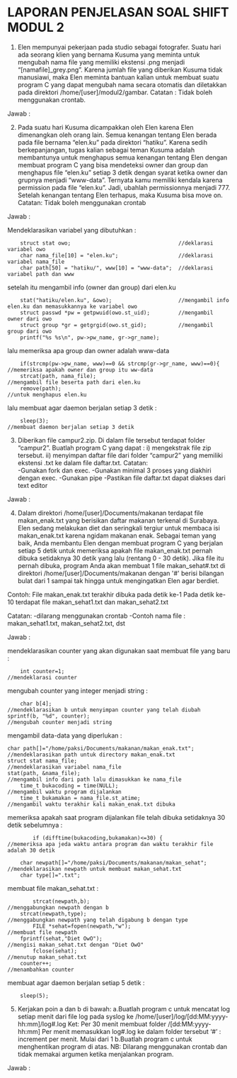 # LAPORAN PENJELASAN SOAL SHIFT MODUL 2

1.    Elen mempunyai pekerjaan pada studio sebagai fotografer. Suatu hari ada seorang klien yang bernama Kusuma yang meminta untuk mengubah nama file yang memiliki ekstensi .png menjadi “[namafile]_grey.png”. Karena jumlah file yang diberikan Kusuma tidak manusiawi, maka Elen meminta bantuan kalian untuk membuat suatu program C yang dapat mengubah nama secara otomatis dan diletakkan pada direktori /home/[user]/modul2/gambar.
Catatan : Tidak boleh menggunakan crontab.

Jawab :


2.    Pada suatu hari Kusuma dicampakkan oleh Elen karena Elen dimenangkan oleh orang lain. Semua kenangan tentang Elen berada pada file  bernama “elen.ku” pada direktori “hatiku”. Karena sedih berkepanjangan, tugas kalian sebagai teman Kusuma adalah membantunya untuk menghapus semua kenangan tentang Elen dengan membuat program C yang bisa mendeteksi owner dan group dan menghapus file “elen.ku” setiap 3 detik dengan syarat ketika owner dan grupnya menjadi “www-data”. Ternyata kamu memiliki kendala karena permission pada file “elen.ku”. Jadi, ubahlah permissionnya menjadi 777. Setelah kenangan tentang Elen terhapus, maka Kusuma bisa move on.
Catatan: Tidak boleh menggunakan crontab

Jawab :

Mendeklarasikan variabel yang dibutuhkan :

        struct stat owo;                                  //deklarasi variabel owo
        char nama_file[10] = "elen.ku";                   //deklarasi variabel nama_file
        char path[50] = "hatiku/", www[10] = "www-data";  //deklarasi variabel path dan www

setelah itu mengambil info (owner dan group) dari elen.ku

        stat("hatiku/elen.ku", &owo);                     //mengambil info elen.ku dan memasukkannya ke variabel owo
        struct passwd *pw = getpwuid(owo.st_uid);         //mengambil owner dari owo
        struct group *gr = getgrgid(owo.st_gid);          //mengambil group dari owo
        printf("%s %s\n", pw->pw_name, gr->gr_name);
       
lalu memeriksa apa group dan owner adalah www-data

        if(strcmp(pw->pw_name, www)==0 && strcmp(gr->gr_name, www)==0){         //memeriksa apakah owner dan group itu ww-data 
        strcat(path, nama_file);                                                //mengambil file beserta path dari elen.ku
        remove(path);                                                           //untuk menghapus elen.ku

lalu membuat agar daemon berjalan setiap 3 detik :

        sleep(3);                                                               //membuat daemon berjalan setiap 3 detik

3.    Diberikan file campur2.zip. Di dalam file tersebut terdapat folder “campur2”. 
Buatlah program C yang dapat :
i)  mengekstrak file zip tersebut.
ii) menyimpan daftar file dari folder “campur2” yang memiliki ekstensi .txt ke dalam file daftar.txt. 
Catatan:  
  -Gunakan fork dan exec.
  -Gunakan minimal 3 proses yang diakhiri dengan exec.
  -Gunakan pipe
  -Pastikan file daftar.txt dapat diakses dari text editor

Jawab :


4.    Dalam direktori /home/[user]/Documents/makanan terdapat file makan_enak.txt yang berisikan daftar makanan terkenal di Surabaya. Elen sedang melakukan diet dan seringkali tergiur untuk membaca isi makan_enak.txt karena ngidam makanan enak. Sebagai teman yang baik, Anda membantu Elen dengan membuat program C yang berjalan setiap 5 detik untuk memeriksa apakah file makan_enak.txt pernah dibuka setidaknya 30 detik yang lalu (rentang 0 - 30 detik).
Jika file itu pernah dibuka, program Anda akan membuat 1 file makan_sehat#.txt di direktori /home/[user]/Documents/makanan dengan '#' berisi bilangan bulat dari 1 sampai tak hingga untuk mengingatkan Elen agar berdiet.

Contoh:
  File makan_enak.txt terakhir dibuka pada detik ke-1
  Pada detik ke-10 terdapat file makan_sehat1.txt dan makan_sehat2.txt

Catatan: 
  -dilarang menggunakan crontab
  -Contoh nama file : makan_sehat1.txt, makan_sehat2.txt, dst

Jawab :

mendeklarasikan counter yang akan digunakan saat membuat file yang baru :

        int counter=1;                                                          //mendeklarasi counter

mengubah counter yang integer menjadi string :

        char b[4];                                                              //mendeklarasikan b untuk menyimpan counter yang telah diubah 
	sprintf(b, "%d", counter);                                              //mengubah counter menjadi string
        
mengambil data-data yang diperlukan :

	char path[]="/home/paksi/Documents/makanan/makan_enak.txt";             //mendeklarasikan path untuk directory makan_enak.txt
	struct stat nama_file;                                                  //mendeklarasikan variabel nama_file
	stat(path, &nama_file);                                                 //mengambil info dari path lalu dimasukkan ke nama_file
        time_t bukacoding = time(NULL);                                         //mengambil waktu program dijalankan        
        time_t bukamakan = nama_file.st_atime;                                  //mengambil waktu terakhir kali makan_enak.txt dibuka

memeriksa apakah saat program dijalankan file telah dibuka setidaknya 30 detik sebelumnya :

        	if (difftime(bukacoding,bukamakan)<=30) {                       //memeriksa apa jeda waktu antara program dan waktu terakhir file adalah 30 detik

		char newpath[]="/home/paksi/Documents/makanan/makan_sehat";     //mendeklarasikan newpath untuk membuat makan_sehat.txt
		char type[]=".txt";                                             

membuat file makan_sehat.txt :

           	strcat(newpath,b);                                              //menggabungkan newpath dengan b
	   	strcat(newpath,type);                                           //menggabungkan newpath yang telah digabung b dengan type
           	FILE *sehat=fopen(newpath,"w");                                 //membuat file newpath
		fprintf(sehat,"Diet OwO");                                      //mengisi makan_sehat.txt dengan "Diet OwO"
           	fclose(sehat);                                                  //menutup makan_sehat.txt
		counter++;                                                      //menambahkan counter

membuat agar daemon berjalan setiap 5 detik :

        sleep(5);

5.    Kerjakan poin a dan b di bawah:
a.Buatlah program c untuk mencatat log setiap menit dari file log pada syslog ke /home/[user]/log/[dd:MM:yyyy-hh:mm]/log#.log
Ket:
  Per 30 menit membuat folder /[dd:MM:yyyy-hh:mm]
  Per menit memasukkan log#.log ke dalam folder tersebut
  ‘#’ : increment per menit. Mulai dari 1
b.Buatlah program c untuk menghentikan program di atas.
NB: Dilarang menggunakan crontab dan tidak memakai argumen ketika menjalankan program.

Jawab :
